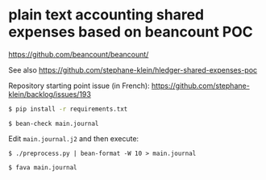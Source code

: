 # plain text accounting shared expenses based on beancount POC

https://github.com/beancount/beancount/

See also https://github.com/stephane-klein/hledger-shared-expenses-poc  

Repository starting point issue (in French): https://github.com/stephane-klein/backlog/issues/193

```sh
$ pip install -r requirements.txt
```

```
$ bean-check main.journal
```

Edit `main.journal.j2` and then execute:

```
$ ./preprocess.py | bean-format -W 10 > main.journal
```

```
$ fava main.journal
```
